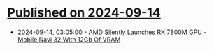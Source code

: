 # [Published on 2024-09-14](index.md)

* [2024-09-14, 03:05:00](https://soylentnews.org/article.pl?sid=24/09/12/1441215&from=rss) - [AMD Silently Launches RX 7800M GPU -  Mobile Navi 32 With 12Gb Of VRAM](https://soylentnews.org/article.pl?sid=24/09/12/1441215&from=rss)
